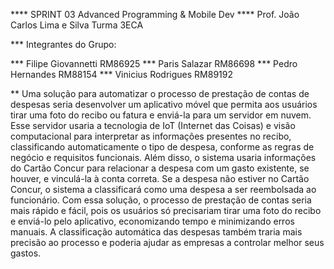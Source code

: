 **** SPRINT 03 Advanced Programming & Mobile Dev
**** Prof. João Carlos Lima e Silva Turma 3ECA

*** Integrantes do Grupo:

*** Filipe Giovannetti RM86925
*** Paris Salazar RM86698
*** Pedro Hernandes RM88154
*** Vinicius Rodrigues RM89192

** Uma solução para automatizar o processo de prestação de contas de despesas seria desenvolver um aplicativo móvel que permita aos usuários tirar uma foto do recibo ou fatura e enviá-la para um servidor em nuvem. Esse servidor usaria a tecnologia de IoT (Internet das Coisas) e visão computacional para interpretar as informações presentes no recibo, classificando automaticamente o tipo de despesa, conforme as regras de negócio e requisitos funcionais. Além disso, o sistema usaria informações do Cartão Concur para relacionar a despesa com um gasto existente, se houver, e vinculá-la à conta correta. Se a despesa não estiver no Cartão Concur, o sistema a classificará como uma despesa a ser reembolsada ao funcionário. Com essa solução, o processo de prestação de contas seria mais rápido e fácil, pois os usuários só precisariam tirar uma foto do recibo e enviá-lo pelo aplicativo, economizando tempo e minimizando erros manuais. A classificação automática das despesas também traria mais precisão ao processo e poderia ajudar as empresas a controlar melhor seus gastos.
